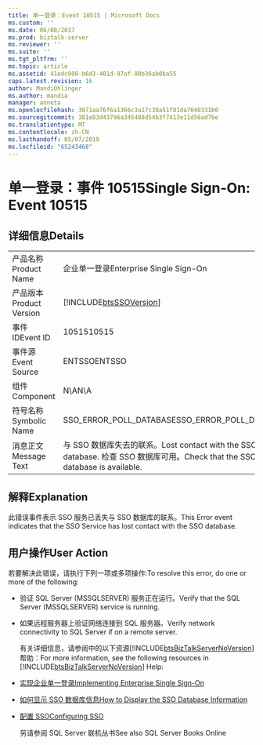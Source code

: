 ```yaml
---
title: 单一登录：Event 10515 | Microsoft Docs
ms.custom: ''
ms.date: 06/08/2017
ms.prod: biztalk-server
ms.reviewer: ''
ms.suite: ''
ms.tgt_pltfrm: ''
ms.topic: article
ms.assetid: 41edc008-b6d3-401d-97af-80b36ab0ba55
caps.latest.revision: 16
author: MandiOhlinger
ms.author: mandia
manager: anneta
ms.openlocfilehash: 3071aa76f6a1366c3a17c38a51f81da7048331b0
ms.sourcegitcommit: 381e83d43796a345488d54b3f7413e11d56ad7be
ms.translationtype: MT
ms.contentlocale: zh-CN
ms.lasthandoff: 05/07/2019
ms.locfileid: "65243468"
---
```

# <a name="single-sign-on-event-10515"></a><span data-ttu-id="61681-102">单一登录：事件 10515</span><span class="sxs-lookup"><span data-stu-id="61681-102">Single Sign-On: Event 10515</span></span>
## <a name="details"></a><span data-ttu-id="61681-103">详细信息</span><span class="sxs-lookup"><span data-stu-id="61681-103">Details</span></span>  
  
|                 |                                                                               |
|-----------------|-------------------------------------------------------------------------------|
|  <span data-ttu-id="61681-104">产品名称</span><span class="sxs-lookup"><span data-stu-id="61681-104">Product Name</span></span>   |                           <span data-ttu-id="61681-105">企业单一登录</span><span class="sxs-lookup"><span data-stu-id="61681-105">Enterprise Single Sign-On</span></span>                           |
| <span data-ttu-id="61681-106">产品版本</span><span class="sxs-lookup"><span data-stu-id="61681-106">Product Version</span></span> |          [!INCLUDE[btsSSOVersion](../includes/btsssoversion-md.md)]           |
|    <span data-ttu-id="61681-107">事件 ID</span><span class="sxs-lookup"><span data-stu-id="61681-107">Event ID</span></span>     |                                     <span data-ttu-id="61681-108">10515</span><span class="sxs-lookup"><span data-stu-id="61681-108">10515</span></span>                                     |
|  <span data-ttu-id="61681-109">事件源</span><span class="sxs-lookup"><span data-stu-id="61681-109">Event Source</span></span>   |                                    <span data-ttu-id="61681-110">ENTSSO</span><span class="sxs-lookup"><span data-stu-id="61681-110">ENTSSO</span></span>                                     |
|    <span data-ttu-id="61681-111">组件</span><span class="sxs-lookup"><span data-stu-id="61681-111">Component</span></span>    |                                      <span data-ttu-id="61681-112">N\A</span><span class="sxs-lookup"><span data-stu-id="61681-112">N\A</span></span>                                      |
|  <span data-ttu-id="61681-113">符号名称</span><span class="sxs-lookup"><span data-stu-id="61681-113">Symbolic Name</span></span>  |                            <span data-ttu-id="61681-114">SSO_ERROR_POLL_DATABASE</span><span class="sxs-lookup"><span data-stu-id="61681-114">SSO_ERROR_POLL_DATABASE</span></span>                            |
|  <span data-ttu-id="61681-115">消息正文</span><span class="sxs-lookup"><span data-stu-id="61681-115">Message Text</span></span>   | <span data-ttu-id="61681-116">与 SSO 数据库失去的联系。</span><span class="sxs-lookup"><span data-stu-id="61681-116">Lost contact with the SSO database.</span></span> <span data-ttu-id="61681-117">检查 SSO 数据库可用。</span><span class="sxs-lookup"><span data-stu-id="61681-117">Check that the SSO database is available.</span></span> |
  
## <a name="explanation"></a><span data-ttu-id="61681-118">解释</span><span class="sxs-lookup"><span data-stu-id="61681-118">Explanation</span></span>  
 <span data-ttu-id="61681-119">此错误事件表示 SSO 服务已丢失与 SSO 数据库的联系。</span><span class="sxs-lookup"><span data-stu-id="61681-119">This Error event indicates that the SSO Service has lost contact with the SSO database.</span></span>  
  
## <a name="user-action"></a><span data-ttu-id="61681-120">用户操作</span><span class="sxs-lookup"><span data-stu-id="61681-120">User Action</span></span>  
 <span data-ttu-id="61681-121">若要解决此错误，请执行下列一项或多项操作:</span><span class="sxs-lookup"><span data-stu-id="61681-121">To resolve this error, do one or more of the following:</span></span>  
  
- <span data-ttu-id="61681-122">验证 SQL Server (MSSQLSERVER) 服务正在运行。</span><span class="sxs-lookup"><span data-stu-id="61681-122">Verify that the SQL Server (MSSQLSERVER) service is running.</span></span>  
  
- <span data-ttu-id="61681-123">如果远程服务器上验证网络连接到 SQL 服务器。</span><span class="sxs-lookup"><span data-stu-id="61681-123">Verify network connectivity to SQL Server if on a remote server.</span></span>  
  
  <span data-ttu-id="61681-124">有关详细信息，请参阅中的以下资源[!INCLUDE[btsBizTalkServerNoVersion](../includes/btsbiztalkservernoversion-md.md)]帮助：</span><span class="sxs-lookup"><span data-stu-id="61681-124">For more information, see the following resources in [!INCLUDE[btsBizTalkServerNoVersion](../includes/btsbiztalkservernoversion-md.md)] Help:</span></span>  
  
- [<span data-ttu-id="61681-125">实现企业单一登录</span><span class="sxs-lookup"><span data-stu-id="61681-125">Implementing Enterprise Single Sign-On</span></span>](../core/implementing-enterprise-single-sign-on.md)  
  
- [<span data-ttu-id="61681-126">如何显示 SSO 数据库信息</span><span class="sxs-lookup"><span data-stu-id="61681-126">How to Display the SSO Database Information</span></span>](../core/how-to-display-the-sso-database-information.md)  
  
- [<span data-ttu-id="61681-127">配置 SSO</span><span class="sxs-lookup"><span data-stu-id="61681-127">Configuring SSO</span></span>](../core/configuring-sso.md)  
  
  <span data-ttu-id="61681-128">另请参阅 SQL Server 联机丛书</span><span class="sxs-lookup"><span data-stu-id="61681-128">See also SQL Server Books Online</span></span>